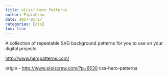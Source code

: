 ```yaml
---
title: o[css] Hero Patterns
author: PipisCrew
date: 2017-01-27
categories: [css]
toc: true
---
```


A collection of repeatable SVG background patterns for you to use on your digital projects.

http://www.heropatterns.com/

origin - http://www.pipiscrew.com/?p=6530 css-hero-patterns